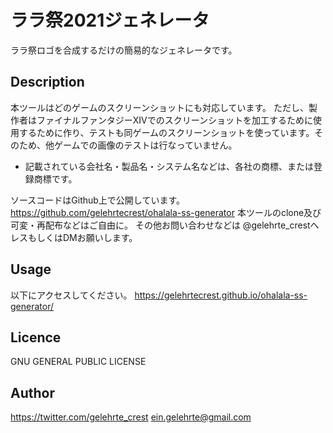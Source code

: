 ララ祭2021ジェネレータ
====

ララ祭ロゴを合成するだけの簡易的なジェネレータです。

## Description
本ツールはどのゲームのスクリーンショットにも対応しています。
ただし、製作者はファイナルファンタジーXIVでのスクリーンショットを加工するために使用するために作り、テストも同ゲームのスクリーンショットを使っています。そのため、他ゲームでの画像のテストは行なっていません。
* 記載されている会社名・製品名・システム名などは、各社の商標、または登録商標です。

ソースコードはGithub上で公開しています。https://github.com/gelehrtecrest/ohalala-ss-generator
本ツールのclone及び可変・再配布などはご自由に。
その他お問い合わせなどは @gelehrte_crestへレスもしくはDMお願いします。

## Usage
以下にアクセスしてください。
<https://gelehrtecrest.github.io/ohalala-ss-generator/>

## Licence
GNU GENERAL PUBLIC LICENSE

## Author
<https://twitter.com/gelehrte_crest>
<ein.gelehrte@gmail.com>
